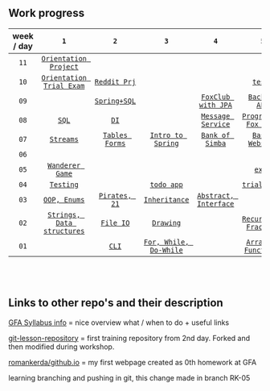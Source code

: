 ## Work progress

   week / day |`1`| `2` | `3` | `4` | `5`
:--------: |:---:|:-----:|:-----:|:-----:|:-----:
`11`| [`Orientation Project`](https://github.com/green-fox-academy/romankerda/tree/master/week-11/Sage%20Chat)  | []() | []() | []() | []()
`10`| [`Orientation Trial Exam`](https://github.com/romankerda/orientation-example-exam)  | [`Reddit Prj`](https://github.com/green-fox-academy/romankerda/tree/master/week-10/day-2) | []() | []() | [`tests`](https://github.com/green-fox-academy/romankerda/tree/master/week-10/day-5)
`09`| []()  | [`Spring+SQL`](https://github.com/green-fox-academy/romankerda/tree/master/week-09/day-2) | []() | [`FoxClub with JPA`](https://github.com/green-fox-academy/romankerda/tree/master/week-09/day-4/Programmer%20Fox%20Club%20JPA) | [`Backend API`](https://github.com/green-fox-academy/romankerda/tree/master/week-09/day-5/frontend)
`08`| [`SQL`](https://github.com/green-fox-academy/romankerda/tree/master/week-08/day-1)  | [`DI`](https://github.com/green-fox-academy/romankerda/tree/master/week-08/day-2) | []() | [`Message Service`](https://github.com/green-fox-academy/romankerda/tree/master/week-08/day-4) | [`Programmer Fox Club`](https://github.com/green-fox-academy/romankerda/tree/master/week-08/day-5/Programmer%20Fox%20Club)
`07`| [`Streams`](https://github.com/green-fox-academy/romankerda/tree/master/week-07/day-1/src)  | [`Tables Forms`](https://github.com/green-fox-academy/romankerda/tree/master/week-07/day-2) | [`Intro to Spring`](https://github.com/green-fox-academy/romankerda/tree/master/week-07/day-3) | [`Bank of Simba`](https://github.com/green-fox-academy/romankerda/tree/master/week-07/day-4) | [`Basic Webshop`](https://github.com/green-fox-academy/romankerda/tree/master/week-07/day-5)
`06`|   |     
`05`| [ `Wanderer Game`](https://github.com/romankerda/wanderer-java.git) | [ ](https://www.example.com) | [ ](https://www.example.com) | [ ](https://www.example.com) | [`exam`](https://github.com/romankerda/canaSpears-foundation-normal-exam.git)
`04`| [`Testing`](https://github.com/green-fox-academy/romankerda/tree/master/week-04/day-1) | [](https://github.com/green-fox-academy/romankerda/tree/master/week-04/day-2)| [`todo app`](https://github.com/green-fox-academy/romankerda_todo_app/tree/master/src)| [](https://github.com/green-fox-academy/romankerda/tree/master/week-04/day-4) | [`trial exam`](https://github.com/romankerda/spears-trial-foundation-exam)
`03`| [`OOP, Enums`](https://github.com/green-fox-academy/romankerda/tree/master/week-03/day-1) | [`Pirates, 21`](https://github.com/green-fox-academy/romankerda/tree/master/week-03/day-2) | [`Inheritance`](https://github.com/green-fox-academy/romankerda/tree/master/week-03/day-3) | [`Abstract, Interface`](https://github.com/green-fox-academy/romankerda/tree/master/week-03/day-4) | [ ](https://github.com/green-fox-academy/romankerda/tree/master/week-03/day-5)
`02`| [ `Strings, Data structures`](https://github.com/green-fox-academy/romankerda/tree/master/week-02/day-1/Strings%2C%20Data%20Structures/src) | [`File IO` ](https://github.com/green-fox-academy/romankerda/tree/master/week-02/day-2/src) | [`Drawing` ](https://github.com/green-fox-academy/romankerda/tree/master/week-02/day-4/ProjectDrawing/src) | [ ](https://www.example.com) | [`Recursion, Fractals` ](https://github.com/green-fox-academy/romankerda/tree/master/week-02/day-5/Recursions%20%26%20Fractals/src)
`01`|   | [`CLI`](https://github.com/green-fox-academy/romankerda/tree/master/week-01/day-2) | [`For, While, Do-While`](https://github.com/green-fox-academy/romankerda/tree/master/week-01/day-3/src) |  | [`Arrays & Functions`](https://github.com/green-fox-academy/romankerda/tree/master/week-01/day-5/Arrays_Functions/src)

 
<br/>
<br/>
 
 
## Links to other repo's and their description

[GFA Syllabus info](https://github.com/green-fox-academy/prg-spears-syllabus.git "Cana Spears Class Syllabus")
= nice overview what / when to do + useful links

[git-lesson-repository](https://github.com/romankerda/git-lesson-repository.git "1st training repository")
= first training repository from 2nd day. Forked and then modified during workshop.

[romankerda/github.io](https://romankerda.github.io/ "myFirstWebpage on GitHub")
= my first webpage created as 0th homework at GFA

learning branching and pushing in git, this change made in branch RK-05
